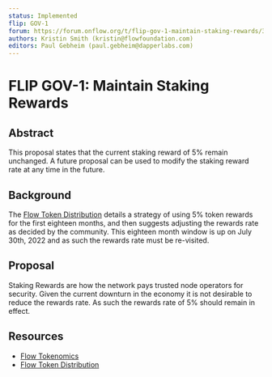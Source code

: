 ```yaml
---
status: Implemented
flip: GOV-1
forum: https://forum.onflow.org/t/flip-gov-1-maintain-staking-rewards/3340
authors: Kristin Smith (kristin@flowfoundation.com)
editors: Paul Gebheim (paul.gebheim@dapperlabs.com)
---
```


# FLIP GOV-1: Maintain Staking Rewards

## Abstract

This proposal states that the current staking reward of 5% remain unchanged. A future proposal can be used to modify the staking reward rate at any time in the future.

## Background

The [Flow Token Distribution](https://www.onflow.org/token-distribution) details a strategy of using 5% token rewards for the first eighteen months, and then suggests adjusting the rewards rate as decided by the community. This eighteen month window is up on July 30th, 2022 and as such the rewards rate must be re-visited.

## Proposal

Staking Rewards are how the network pays trusted node operators for security. Given the current downturn in the economy it is not desirable to reduce the rewards rate. As such the rewards rate of 5% should remain in effect.

## Resources
- [Flow Tokenomics](https://www.onflow.org/flow-token-economics#tokenomics-intro)
- [Flow Token Distribution](https://www.onflow.org/token-distribution)
